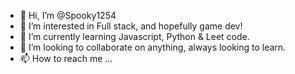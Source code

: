 - 👋 Hi, I’m @Spooky1254
- 👀 I’m interested in Full stack, and hopefully game dev!
- 🌱 I’m currently learning Javascript, Python & Leet code. 
- 💞️ I’m looking to collaborate on anything, always looking to learn. 
- 📫 How to reach me ...

<!---
Spooky1254/Spooky1254 is a ✨ special ✨ repository because its `README.md` (this file) appears on your GitHub profile.
You can click the Preview link to take a look at your changes.
--->
